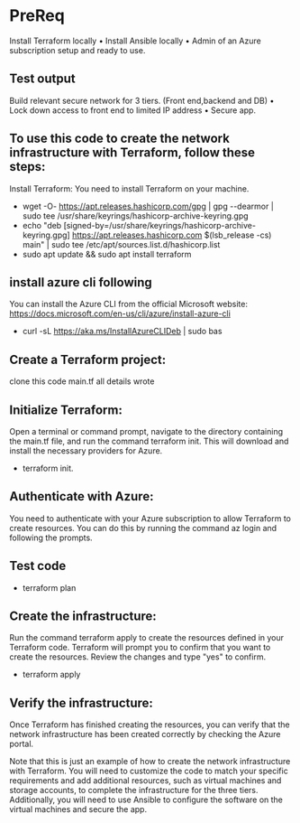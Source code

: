 # PreReq 
Install Terraform locally
• Install Ansible locally
• Admin of an Azure subscription setup and ready to use.


## Test output
Build relevant secure network for 3 tiers. (Front end,backend and DB)
• Lock down access to front end to limited IP address
• Secure app.

## To use this code to create the network infrastructure with Terraform, follow these steps:
Install Terraform: You need to install Terraform on your machine. 

 - wget -O- https://apt.releases.hashicorp.com/gpg | gpg --dearmor | sudo tee /usr/share/keyrings/hashicorp-archive-keyring.gpg
 - echo "deb [signed-by=/usr/share/keyrings/hashicorp-archive-keyring.gpg] https://apt.releases.hashicorp.com $(lsb_release -cs) main" | sudo tee /etc/apt/sources.list.d/hashicorp.list
 - sudo apt update && sudo apt install terraform

## install azure cli following 
 You can install the Azure CLI from the official Microsoft website: https://docs.microsoft.com/en-us/cli/azure/install-azure-cli
 
 - curl -sL https://aka.ms/InstallAzureCLIDeb | sudo bas
 
## Create a Terraform project: 
clone this code main.tf all details wrote

## Initialize Terraform: 
Open a terminal or command prompt, navigate to the directory containing the main.tf file, and run the command terraform init. This will download and install the necessary providers for Azure.
-   terraform init.

## Authenticate with Azure: 
You need to authenticate with your Azure subscription to allow Terraform to create resources. You can do this by running the command az login and following the prompts.

## Test code
-  terraform plan

## Create the infrastructure: 
Run the command terraform apply to create the resources defined in your Terraform code. Terraform will prompt you to confirm that you want to create the resources. Review the changes and type "yes" to confirm.
-  terraform apply

## Verify the infrastructure: 
Once Terraform has finished creating the resources, you can verify that the network infrastructure has been created correctly by checking the Azure portal.

Note that this is just an example of how to create the network infrastructure with Terraform. You will need to customize the code to match your specific requirements and add additional resources, such as virtual machines and storage accounts, to complete the infrastructure for the three tiers. Additionally, you will need to use Ansible to configure the software on 
the virtual machines and secure the app.

